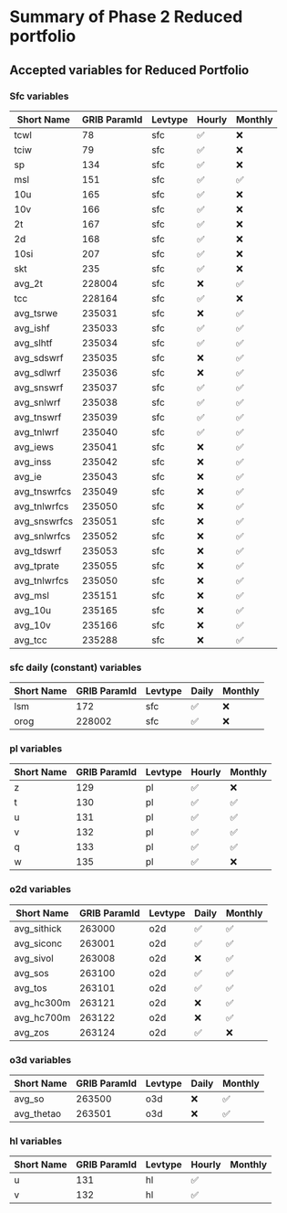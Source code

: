 # Summary of Phase 2 Reduced portfolio

## Accepted variables for Reduced Portfolio

### Sfc variables

|       Short Name     | GRIB ParamId |  Levtype | Hourly             | Monthly            |
| -------------------- | ------------ | -------- | ------------------ | ------------------ |
| tcwl                 | 78           |  sfc     | :white_check_mark: | :x:                |
| tciw                 | 79           |  sfc     | :white_check_mark: | :x:                |
| sp                   | 134          |  sfc     | :white_check_mark: | :x:                |
| msl                  | 151          |  sfc     | :white_check_mark: | :white_check_mark: |
| 10u                  | 165          |  sfc     | :white_check_mark: | :x:                |
| 10v                  | 166          |  sfc     | :white_check_mark: | :x:                |
| 2t                   | 167          |  sfc     | :white_check_mark: | :x:                |
| 2d                   | 168          |  sfc     | :white_check_mark: | :x:                |
| 10si                 | 207          |  sfc     | :white_check_mark: | :x:                |
| skt                  | 235          |  sfc     | :white_check_mark: | :x:                |
| avg_2t               | 228004       |  sfc     | :x:                | :white_check_mark: |
| tcc                  | 228164       |  sfc     | :white_check_mark: | :x:                |
| avg_tsrwe            | 235031       |  sfc     | :x:                | :white_check_mark: |
| avg_ishf             | 235033       |  sfc     | :white_check_mark: | :white_check_mark: |
| avg_slhtf            | 235034       |  sfc     | :white_check_mark: | :white_check_mark: |
| avg_sdswrf           | 235035       |  sfc     | :x:                | :white_check_mark: |
| avg_sdlwrf           | 235036       |  sfc     | :x:                | :white_check_mark: |
| avg_snswrf           | 235037       |  sfc     | :white_check_mark: | :white_check_mark: |
| avg_snlwrf           | 235038       |  sfc     | :white_check_mark: | :white_check_mark: |
| avg_tnswrf           | 235039       |  sfc     | :white_check_mark: | :white_check_mark: |
| avg_tnlwrf           | 235040       |  sfc     | :white_check_mark: | :white_check_mark: |
| avg_iews             | 235041       |  sfc     | :x:                | :white_check_mark: |
| avg_inss             | 235042       |  sfc     | :x:                | :white_check_mark: |
| avg_ie               | 235043       |  sfc     | :x:                | :white_check_mark: |
| avg_tnswrfcs         | 235049       |  sfc     | :x:                | :white_check_mark: |
| avg_tnlwrfcs         | 235050       |  sfc     | :x:                | :white_check_mark: |
| avg_snswrfcs         | 235051       |  sfc     | :x:                | :white_check_mark: |
| avg_snlwrfcs         | 235052       |  sfc     | :x:                | :white_check_mark: |
| avg_tdswrf           | 235053       |  sfc     | :x:                | :white_check_mark: |
| avg_tprate           | 235055       |  sfc     | :x:                | :white_check_mark: |
| avg_tnlwrfcs         | 235050       |  sfc     | :x:                | :white_check_mark: |
| avg_msl              | 235151       |  sfc     | :x:                | :white_check_mark: |
| avg_10u              | 235165       |  sfc     | :x:                | :white_check_mark: |
| avg_10v              | 235166       |  sfc     | :x:                | :white_check_mark: |
| avg_tcc              | 235288       |  sfc     | :x:                | :white_check_mark: |

### sfc daily (constant) variables

|       Short Name     | GRIB ParamId |  Levtype | Daily              | Monthly            |
| -------------------- | ------------ | -------- | ------------------ | ------------------ |
| lsm                  | 172          |  sfc     | :white_check_mark: | :x:                |
| orog                 | 228002       |  sfc     | :white_check_mark: | :x:                |

### pl variables

|       Short Name     | GRIB ParamId |  Levtype | Hourly             |  Monthly           |
| -------------------- | ------------ | -------- | ------------------ | ------------------ |
| z                    | 129          |  pl      | :white_check_mark: | :x:                |
| t                    | 130          |  pl      | :white_check_mark: | :white_check_mark: |
| u                    | 131          |  pl      | :white_check_mark: | :white_check_mark: |
| v                    | 132          |  pl      | :white_check_mark: | :white_check_mark: |
| q                    | 133          |  pl      | :white_check_mark: | :white_check_mark: |
| w                    | 135          |  pl      | :white_check_mark: | :x:                |

### o2d variables

|       Short Name     | GRIB ParamId |  Levtype | Daily              | Monthly            |
| -------------------- | ------------ | -------- | ------------------ | ------------------ |
| avg_sithick          | 263000       |  o2d     | :white_check_mark: | :white_check_mark: |
| avg_siconc           | 263001       |  o2d     | :white_check_mark: | :white_check_mark: |
| avg_sivol            | 263008       |  o2d     | :x:                | :white_check_mark: |
| avg_sos              | 263100       |  o2d     | :white_check_mark: | :white_check_mark: |
| avg_tos              | 263101       |  o2d     | :white_check_mark: | :white_check_mark: |
| avg_hc300m           | 263121       |  o2d     | :x:                | :white_check_mark: |
| avg_hc700m           | 263122       |  o2d     | :x:                | :white_check_mark: |
| avg_zos              | 263124       |  o2d     | :white_check_mark: | :x:                |

### o3d variables
|       Short Name     | GRIB ParamId |  Levtype | Daily              | Monthly            |
| -------------------- | ------------ | -------- | ------------------ | ------------------ |
| avg_so               | 263500       |  o3d     | :x:                | :white_check_mark: |
| avg_thetao           | 263501       |  o3d     | :x:                | :white_check_mark: |

### hl variables

|       Short Name     | GRIB ParamId |  Levtype | Hourly             | Monthly            |
| -------------------- | ------------ | -------- | ------------------ | ------------------ |
| u                    | 131          |  hl      | :white_check_mark: |                    |
| v                    | 132          |  hl      | :white_check_mark: |                    |
